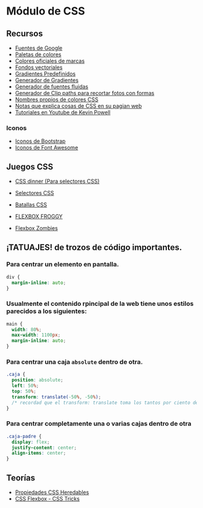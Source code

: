 # Módulo de CSS

## Recursos

* [Fuentes de Google](https://fonts.google.com/)
* [Paletas de colores](https://coolors.co/)
* [Colores oficiales de marcas](https://brandcolors.net/)
* [Fondos vectoriales](https://www.svgbackgrounds.com/)
* [Gradientes Predefinidos](https://uigradients.com/)
* [Generador de Gradientes](https://cssgradient.io/)
* [Generador de fuentes fluidas](https://www.fluid-type-scale.com/) 
* [Generador de Clip paths para recortar fotos con formas](https://bennettfeely.com/clippy/)
* [Nombres propios de colores CSS](https://www.w3schools.com/colors/colors_names.asp)
* [Notas que explica cosas de CSS en su pagian web](https://www.joshwcomeau.com/)
* [Tutoriales en Youtube de Kevin Powell](https://www.youtube.com/results?search_query=kevin+powell)

### Iconos

* [Iconos de Bootstrap](https://icons.getbootstrap.com/)
* [Iconos de Font Awesome](https://fontawesome.com/)


## Juegos CSS

* [CSS dinner (Para selectores CSS)](https://flukeout.github.io/)
* [Selectores CSS](https://css-speedrun.netlify.app/)

* [Batallas CSS](https://cssbattle.dev/)

* [FLEXBOX FROGGY](https://flexboxfroggy.com/#es)
* [Flexbox Zombies](https://mastery.games/flexboxzombies/)



## ¡TATUAJES! de trozos de código importantes.

### Para centrar un elemento en pantalla.

```css
div { 
  margin-inline: auto;
}
``` 

### Usualmente el contenido rpincipal de la web tiene unos estilos parecidos a los siguientes:

```css
main {
  width: 80%;
  max-width: 1100px;
  margin-inline: auto;
}
``` 

### Para centrar una caja `absolute` dentro de otra.

```css
.caja {
  position: absolute;
  left: 50%;
  top: 50%;
  transform: translate(-50%, -50%);
  /* recordad que el transform: translate toma los tantos por ciento de SI MISMOS, no de su padre */
}
```

### Para centrar completamente una o varias cajas dentro de otra

```css
.caja-padre {
  display: flex;
  justify-content: center;
  align-items: center;
}
```

## Teorías

* [Propiedades CSS Heredables](https://web.dev/i18n/es/learn/css/inheritance/)
* [CSS Flexbox - CSS Tricks](https://css-tricks.com/snippets/css/a-guide-to-flexbox/)